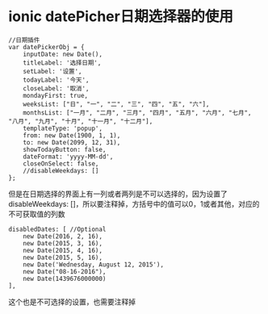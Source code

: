 # ionic datePicher日期选择器的使用
```JS
//日期插件
var datePickerObj = {
    inputDate: new Date(),
    titleLabel: '选择日期',
    setLabel: '设置',
    todayLabel: '今天',
    closeLabel: '取消',
    mondayFirst: true,
    weeksList: ["日", "一", "二", "三", "四", "五", "六"],
    monthsList: ["一月", "二月", "三月", "四月", "五月", "六月", "七月", "八月", "九月", "十月", "十一月", "十二月"],
    templateType: 'popup',
    from: new Date(1900, 1, 1),
    to: new Date(2099, 12, 31),
    showTodayButton: false,
    dateFormat: 'yyyy-MM-dd',
    closeOnSelect: false,
    //disableWeekdays: []
};
```
但是在日期选择的界面上有一列或者两列是不可以选择的，因为设置了disableWeekdays: []，所以要注释掉，方括号中的值可以0，1或者其他，对应的不可获取值的列数
```JS
disabledDates: [ //Optional
    new Date(2016, 2, 16),
    new Date(2015, 3, 16),
    new Date(2015, 4, 16),
    new Date(2015, 5, 16),
    new Date('Wednesday, August 12, 2015'),
    new Date("08-16-2016"),
    new Date(1439676000000)
],
```

这个也是不可选择的设置，也需要注释掉
